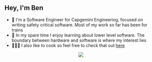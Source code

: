 ## Hey, I'm Ben

- 🚆 I'm a Software Engineer for Capgemini Engineering, focused on writing safety critical software. Most of my work so far has been for trains
- 🤔 In my spare time I enjoy learning about lower level software. The boundary between hardware and software is where my interest lies
- 🧑🏻‍🍳 I also like to cook so feel free to check that out [here](https://www.instagram.com/bytes_by_ben/)

<p align="center">
<a href="https://github.com/anuraghazra/github-readme-stats" align="center"><img align="center" src="https://github-readme-stats.vercel.app/api/top-langs/?username=ben-blakemore&langs_count=10&layout=compact&hide=scilab,html,Makefile&exclude_repo=Nand2Tetris"/></a>
</p>
